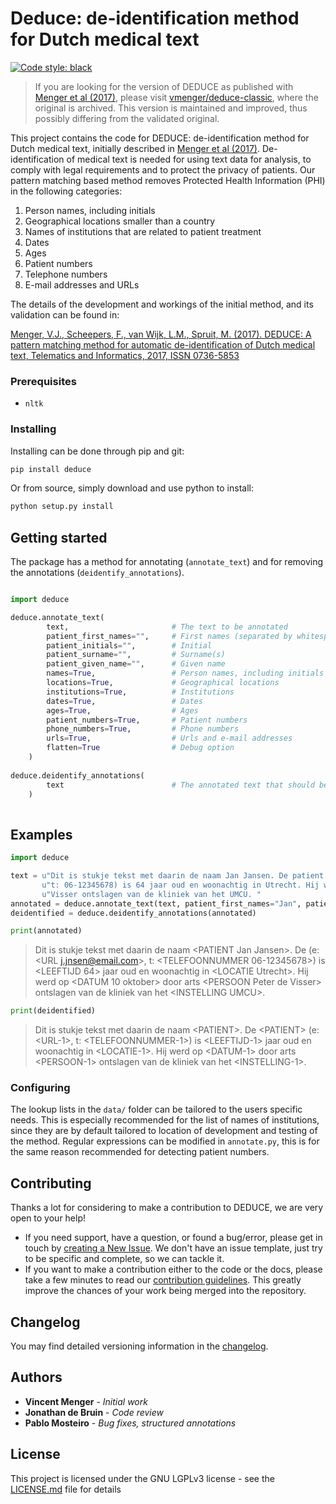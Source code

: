 # Deduce: de-identification method for Dutch medical text
[![Code style: black](https://img.shields.io/badge/code%20style-black-000000.svg)](https://github.com/psf/black)

> If you are looking for the version of DEDUCE as published with [Menger et al (2017)](http://www.sciencedirect.com/science/article/pii/S0736585316307365), please visit [vmenger/deduce-classic](https://github.com/vmenger/deduce-classic/), where the original is archived. This version is maintained and improved, thus possibly differing from the validated original.

This project contains the code for DEDUCE: de-identification method for Dutch medical text, initially described in [Menger et al (2017)](http://www.sciencedirect.com/science/article/pii/S0736585316307365). De-identification of medical text is needed for using text data for analysis, to comply with legal requirements and to protect the privacy of patients. Our pattern matching based method removes Protected Health Information (PHI) in the following categories:

1. Person names, including initials
2. Geographical locations smaller than a country
3. Names of institutions that are related to patient treatment
4. Dates
5. Ages
6. Patient numbers
7. Telephone numbers
8. E-mail addresses and URLs

The details of the development and workings of the initial method, and its validation can be found in: 

[Menger, V.J., Scheepers, F., van Wijk, L.M., Spruit, M. (2017). DEDUCE: A pattern matching method for automatic de-identification of Dutch medical text, Telematics and Informatics, 2017, ISSN 0736-5853](http://www.sciencedirect.com/science/article/pii/S0736585316307365)

### Prerequisites

* `nltk`

### Installing

Installing can be done through pip and git: 

```bash
pip install deduce
```

Or from source, simply download and use python to install:

```bash
python setup.py install
```

## Getting started

The package has a method for annotating (`annotate_text`) and for removing the annotations (`deidentify_annotations`).

```python

import deduce 

deduce.annotate_text(
        text,                       # The text to be annotated
        patient_first_names="",     # First names (separated by whitespace)
        patient_initials="",        # Initial
        patient_surname="",         # Surname(s)
        patient_given_name="",      # Given name
        names=True,                 # Person names, including initials
        locations=True,             # Geographical locations
        institutions=True,          # Institutions
        dates=True,                 # Dates
        ages=True,                  # Ages
        patient_numbers=True,       # Patient numbers
        phone_numbers=True,         # Phone numbers
        urls=True,                  # Urls and e-mail addresses
        flatten=True                # Debug option
    )    
    
deduce.deidentify_annotations(
        text                        # The annotated text that should be de-identified
    )
    
```

## Examples
```python
import deduce

text = u"Dit is stukje tekst met daarin de naam Jan Jansen. De patient J. Jansen (e: j.jnsen@email.com, " \
       u"t: 06-12345678) is 64 jaar oud en woonachtig in Utrecht. Hij werd op 10 oktober door arts Peter de " \
       u"Visser ontslagen van de kliniek van het UMCU. "
annotated = deduce.annotate_text(text, patient_first_names="Jan", patient_surname="Jansen")
deidentified = deduce.deidentify_annotations(annotated)

print(annotated)
```

> Dit is stukje tekst met daarin de naam \<PATIENT Jan Jansen\>. De <PATIENT patient J. Jansen> (e: \<URL j.jnsen@email.com\>, t: \<TELEFOONNUMMER 06-12345678\>) is \<LEEFTIJD 64\> jaar oud en woonachtig in \<LOCATIE Utrecht\>. Hij werd op \<DATUM 10 oktober\> door arts \<PERSOON Peter de Visser\> ontslagen van de kliniek van het \<INSTELLING UMCU\>.

```python
print(deidentified)
```
> Dit is stukje tekst met daarin de naam \<PATIENT\>. De \<PATIENT\> (e: \<URL-1\>, t: \<TELEFOONNUMMER-1\>) is \<LEEFTIJD-1\> jaar oud en woonachtig in \<LOCATIE-1\>. Hij werd op \<DATUM-1\> door arts \<PERSOON-1\> ontslagen van de kliniek van het \<INSTELLING-1\>.

### Configuring

The lookup lists in the `data/` folder can be tailored to the users specific needs. This is especially recommended for the list of names of institutions, since they are by default tailored to location of development and testing of the method. Regular expressions can be modified in `annotate.py`, this is for the same reason recommended for detecting patient numbers. 

## Contributing

Thanks a lot for considering to make a contribution to DEDUCE, we are very open to your help!

* If you need support, have a question, or found a bug/error, please get in touch by [creating a New Issue](https://github.com/vmenger/deduce/issues). We don't have an issue template, just try to be specific and complete, so we can tackle it. 
* If you want to make a contribution either to the code or the docs, please take a few minutes to read our [contribution guidelines](CONTRIBUTING.md). This greatly improve the chances of your work being merged into the repository.

## Changelog

You may find detailed versioning information in the [changelog](CHANGELOG.md).

## Authors

* **Vincent Menger** - *Initial work* 
* **Jonathan de Bruin** - *Code review*
* **Pablo Mosteiro** - *Bug fixes, structured annotations*

## License

This project is licensed under the GNU LGPLv3 license - see the [LICENSE.md](LICENSE.md) file for details
